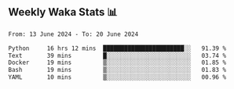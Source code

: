 ## Weekly Waka Stats 📊
<!--START_SECTION:waka-->

```txt
From: 13 June 2024 - To: 20 June 2024

Python     16 hrs 12 mins  ███████████████████████░░   91.39 %
Text       39 mins         █░░░░░░░░░░░░░░░░░░░░░░░░   03.74 %
Docker     19 mins         ▒░░░░░░░░░░░░░░░░░░░░░░░░   01.85 %
Bash       19 mins         ▒░░░░░░░░░░░░░░░░░░░░░░░░   01.83 %
YAML       10 mins         ▒░░░░░░░░░░░░░░░░░░░░░░░░   00.96 %
```

<!--END_SECTION:waka-->

<!--

Here are some ideas to get you started:

- 🔭 I’m currently working on (way to add branches committed on)
- 🌱 I’m currently learning Web Frameworks and Machine Learning! (Lisp, JS (react & angular), Python, and __)
- 💬 Ask me about ...
- 📫 How to reach me: 
- 😄 Pronouns: He/Him/His
- ⚡ Fun fact: ...

that-recsys-lab
-->
